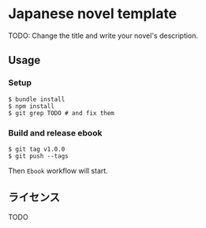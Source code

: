 # Japanese novel template

TODO: Change the title and write your novel's description.

## Usage

### Setup

    $ bundle install
    $ npm install
    $ git grep TODO # and fix them

### Build and release ebook

    $ git tag v1.0.0
    $ git push --tags

Then `Ebook` workflow will start.

## ライセンス

TODO
